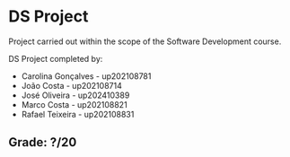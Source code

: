 # DS Project

Project carried out within the scope of the Software Development course.

DS Project completed by:

- Carolina Gonçalves - up202108781
- João Costa - up202108714
- José Oliveira - up202410389
- Marco Costa - up202108821
- Rafael Teixeira - up202108831

## Grade: ?/20
